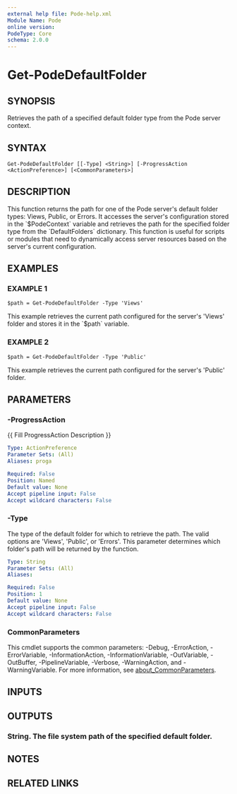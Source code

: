 ```yaml
---
external help file: Pode-help.xml
Module Name: Pode
online version:
PodeType: Core
schema: 2.0.0
---
```


# Get-PodeDefaultFolder

## SYNOPSIS
Retrieves the path of a specified default folder type from the Pode server context.

## SYNTAX

```
Get-PodeDefaultFolder [[-Type] <String>] [-ProgressAction <ActionPreference>] [<CommonParameters>]
```

## DESCRIPTION
This function returns the path for one of the Pode server's default folder types: Views, Public, or Errors.
It accesses the server's configuration stored in the \`$PodeContext\` variable and retrieves the path for the specified folder type from the \`DefaultFolders\` dictionary.
This function is useful for scripts or modules that need to dynamically access server resources based on the server's current configuration.

## EXAMPLES

### EXAMPLE 1
```
$path = Get-PodeDefaultFolder -Type 'Views'
```

This example retrieves the current path configured for the server's 'Views' folder and stores it in the \`$path\` variable.

### EXAMPLE 2
```
$path = Get-PodeDefaultFolder -Type 'Public'
```

This example retrieves the current path configured for the server's 'Public' folder.

## PARAMETERS

### -ProgressAction
{{ Fill ProgressAction Description }}

```yaml
Type: ActionPreference
Parameter Sets: (All)
Aliases: proga

Required: False
Position: Named
Default value: None
Accept pipeline input: False
Accept wildcard characters: False
```

### -Type
The type of the default folder for which to retrieve the path.
The valid options are 'Views', 'Public', or 'Errors'.
This parameter determines which folder's path will be returned by the function.

```yaml
Type: String
Parameter Sets: (All)
Aliases:

Required: False
Position: 1
Default value: None
Accept pipeline input: False
Accept wildcard characters: False
```

### CommonParameters
This cmdlet supports the common parameters: -Debug, -ErrorAction, -ErrorVariable, -InformationAction, -InformationVariable, -OutVariable, -OutBuffer, -PipelineVariable, -Verbose, -WarningAction, and -WarningVariable. For more information, see [about_CommonParameters](http://go.microsoft.com/fwlink/?LinkID=113216).

## INPUTS

## OUTPUTS

### String. The file system path of the specified default folder.
## NOTES

## RELATED LINKS
